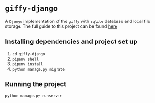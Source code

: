 # `giffy-django` 
A `Django` implementation of the `giffy` with `sqlite` database and local file storage.
The full guide to this project can be found [here](https://medium.com/@the-fedor/building-a-django-web-application-with-authentication-and-file-uploading-9154eb09f45c)

## Installing dependencies and project set up

1. `cd giffy-django`
2. `pipenv shell`
3. `pipenv install`
4. `python manage.py migrate`

## Running the project
`python manage.py runserver`

